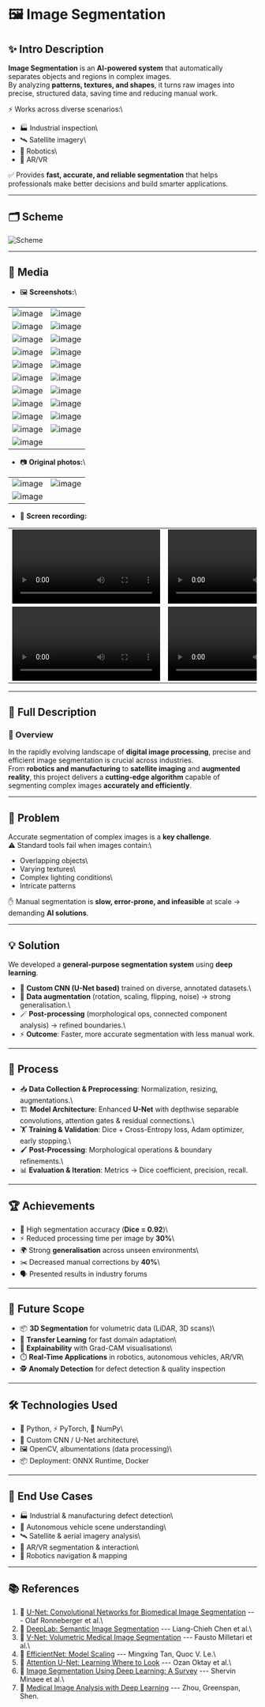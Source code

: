 # 🖼️ Image Segmentation

## ✨ Intro Description

**Image Segmentation** is an **AI-powered system** that automatically
separates objects and regions in complex images.\
By analyzing **patterns, textures, and shapes**, it turns raw images
into precise, structured data, saving time and reducing manual work.

⚡ Works across diverse scenarios:\
- 🏭 Industrial inspection\
- 🛰️ Satellite imagery\
- 🤖 Robotics\
- 🥽 AR/VR

✅ Provides **fast, accurate, and reliable segmentation** that helps
professionals make better decisions and build smarter applications.

---

## 🗂 Scheme

<img src="./img/scheme.png" alt="Scheme" />

------------------------------------------------------------------------

## 📸 Media

-   🖼️ **Screenshots:**\

<table>
    <tbody>
        <tr>
            <td><img src="./img/img-1.png" alt="image"></td>
            <td><img src="./img/img-2.png" alt="image"></td>
        </tr>
        <tr>
            <td><img src="./img/img-3.png" alt="image"></td>
            <td><img src="./img/img-4.png" alt="image"></td>
        </tr>
        <tr>
            <td><img src="./img/img-5.png" alt="image"></td>
            <td><img src="./img/img-6.png" alt="image"></td>
        </tr>
        <tr>
            <td><img src="./img/img-7.png" alt="image"></td>
            <td><img src="./img/img-8.png" alt="image"></td>
        </tr>
        <tr>
            <td><img src="./img/img-9.png" alt="image"></td>
            <td><img src="./img/img-10.png" alt="image"></td>
        </tr>
        <tr>
            <td><img src="./img/img-11.png" alt="image"></td>
            <td><img src="./img/img-12.png" alt="image"></td>
        </tr>
        <tr>
            <td><img src="./img/img-13.png" alt="image"></td>
            <td><img src="./img/img-14.png" alt="image"></td>
        </tr>
        <tr>
            <td><img src="./img/img-15.png" alt="image"></td>
            <td><img src="./img/img-16.png" alt="image"></td>
        </tr>
        <tr>
            <td><img src="./img/img-17.png" alt="image"></td>
            <td><img src="./img/img-18.png" alt="image"></td>
        </tr>
        <tr>
            <td><img src="./img/img-19.png" alt="image"></td>
            <td><img src="./img/img-20.png" alt="image"></td>
        </tr>
        <tr>
            <td><img src="./img/img-21.png" alt="image"></td>
        </tr>
    </tbody>
</table>

-   📷 **Original photos:**\

<table>
    <tbody>
        <tr>
            <td><img src="./img/img-22.jpg" alt="image"></td>
            <td><img src="./img/img-23.jpg" alt="image"></td>
        </tr>
        <tr>
            <td><img src="./img/img-24.png" alt="image"></td>
        </tr>
    </tbody>
</table>

-   🎥 **Screen recording:** 

<table>
    <tbody>
        <tr>
            <td>
                <video src=" " controls preload>
                    Your browser does not support the video tag.
                </video>
            </td>
            <td>
                <video src=" " controls preload>
                    Your browser does not support the video tag.
                </video>
            </td>
        </tr>
        <tr>
            <td>
                <video src=" " controls preload>
                    Your browser does not support the video tag.
                </video>
            </td>
            <td>
                <video src=" " controls preload>
                    Your browser does not support the video tag.
                </video>
            </td>
        </tr>
    </tbody>
</table>

------------------------------------------------------------------------

## 📜 Full Description

### 🔎 Overview

In the rapidly evolving landscape of **digital image processing**,
precise and efficient image segmentation is crucial across industries.\
From **robotics and manufacturing** to **satellite imaging** and
**augmented reality**, this project delivers a **cutting-edge
algorithm** capable of segmenting complex images **accurately and
efficiently**.

------------------------------------------------------------------------

## 🚧 Problem

Accurate segmentation of complex images is a **key challenge**.\
⚠️ Standard tools fail when images contain:\
- Overlapping objects\
- Varying textures\
- Complex lighting conditions\
- Intricate patterns

✋ Manual segmentation is **slow, error-prone, and infeasible** at scale
→ demanding **AI solutions**.

------------------------------------------------------------------------

## 💡 Solution

We developed a **general-purpose segmentation system** using **deep
learning**.

-   🧠 **Custom CNN (U-Net based)** trained on diverse, annotated
    datasets.\
-   🎨 **Data augmentation** (rotation, scaling, flipping, noise) →
    strong generalisation.\
-   🪄 **Post-processing** (morphological ops, connected component
    analysis) → refined boundaries.\
-   ⚡ **Outcome**: Faster, more accurate segmentation with less manual
    work.

------------------------------------------------------------------------

## 🔄 Process

-   📥 **Data Collection & Preprocessing**: Normalization, resizing,
    augmentations.\
-   🏗️ **Model Architecture**: Enhanced **U-Net** with depthwise
    separable convolutions, attention gates & residual connections.\
-   🏋️ **Training & Validation**: Dice + Cross-Entropy loss, Adam
    optimizer, early stopping.\
-   🖌️ **Post-Processing**: Morphological operations & boundary
    refinements.\
-   📊 **Evaluation & Iteration**: Metrics → Dice coefficient,
    precision, recall.

------------------------------------------------------------------------

## 🏆 Achievements

-   🎯 High segmentation accuracy (**Dice = 0.92**)\
-   ⚡ Reduced processing time per image by **30%**\
-   🌍 Strong **generalisation** across unseen environments\
-   ✂️ Decreased manual corrections by **40%**\
-   🗣️ Presented results in industry forums

------------------------------------------------------------------------

## 🔮 Future Scope

-   📦 **3D Segmentation** for volumetric data (LiDAR, 3D scans)\
-   🔄 **Transfer Learning** for fast domain adaptation\
-   👀 **Explainability** with Grad-CAM visualisations\
-   ⏱️ **Real-Time Applications** in robotics, autonomous vehicles,
    AR/VR\
-   🕵️ **Anomaly Detection** for defect detection & quality inspection

------------------------------------------------------------------------

## 🛠️ Technologies Used

-   🐍 Python, ⚡ PyTorch, 🔢 NumPy\
-   🧠 Custom CNN / U-Net architecture\
-   🖼️ OpenCV, albumentations (data processing)\
-   📦 Deployment: ONNX Runtime, Docker

------------------------------------------------------------------------

## 📌 End Use Cases

-   🏭 Industrial & manufacturing defect detection\
-   🚗 Autonomous vehicle scene understanding\
-   🛰️ Satellite & aerial imagery analysis\
-   🥽 AR/VR segmentation & interaction\
-   🤖 Robotics navigation & mapping

------------------------------------------------------------------------

## 📚 References

1.  📄 [U-Net: Convolutional Networks for Biomedical Image
    Segmentation](https://arxiv.org/abs/1505.04597) --- Olaf Ronneberger
    et al.\
2.  📄 [DeepLab: Semantic Image
    Segmentation](https://arxiv.org/abs/1606.00915) --- Liang-Chieh Chen
    et al.\
3.  📄 [V-Net: Volumetric Medical Image
    Segmentation](https://arxiv.org/abs/1606.04797) --- Fausto Milletari
    et al.\
4.  📄 [EfficientNet: Model Scaling](https://arxiv.org/abs/1905.11946)
    --- Mingxing Tan, Quoc V. Le.\
5.  📄 [Attention U-Net: Learning Where to
    Look](https://arxiv.org/abs/1804.03999) --- Ozan Oktay et al.\
6.  📄 [Image Segmentation Using Deep Learning: A
    Survey](https://arxiv.org/abs/2001.05566) --- Shervin Minaee et al.\
7.  📄 [Medical Image Analysis with Deep
    Learning](https://www.sciencedirect.com/science/article/pii/S136184151930113)
    --- Zhou, Greenspan, Shen.
